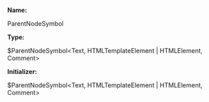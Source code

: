 **Name:**

ParentNodeSymbol

**Type:**

$ParentNodeSymbol<Text, HTMLTemplateElement | HTMLElement, Comment>

**Initializer:**

$ParentNodeSymbol<Text, HTMLTemplateElement | HTMLElement, Comment>

